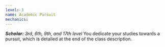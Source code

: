```yaml
---
level: 3
name: Academic Pursuit
mechanics:
---
```

_**Scholar:** 3rd, 6th, 9th, and 17th level_
You dedicate your studies towards a pursuit, which is detailed at the end of the class description. 